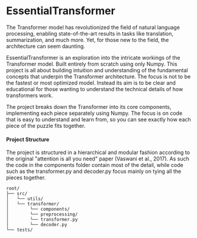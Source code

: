 # EssentialTransformer
The Transformer model has revolutionized the field of natural language processing, enabling state-of-the-art results in tasks like translation, summarization, and much more. Yet, for those new to the field, the architecture can seem daunting.

EssentialTransformer is an exploration into the intricate workings of the Transformer model. Built entirely from scratch using only Numpy. This project is all about building intuition and understanding of the fundamental concepts that underpin the Transformer architecture. The focus is not to be the fastest or most optimized model. Instead its aim is to be clear and educational for those wanting to understand the technical details of how transformers work.

The project breaks down the Transformer into its core components, implementing each piece separately using Numpy. The focus is on code that is easy to understand and learn from, so you can see exactly how each piece of the puzzle fits together.


#### Project Structure
The project is structured in a hierarchical and modular fashion according to the original "attention is all you need" paper (Vaswani et al., 2017). As such the code in the components folder contain most of the detail, while code such as the transformer.py and decoder.py focus mainly on tying all the pieces together.

```
root/
├── src/
│   └── utils/
│   └── transformer/
│        └── components/
│        └── preprocessing/
│        └── transformer.py
│        └── decoder.py
└── tests/
```